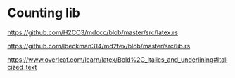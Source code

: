 # Counting lib


https://github.com/H2CO3/mdccc/blob/master/src/latex.rs

https://github.com/lbeckman314/md2tex/blob/master/src/lib.rs

https://www.overleaf.com/learn/latex/Bold%2C_italics_and_underlining#Italicized_text

